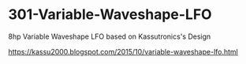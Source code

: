 # 301-Variable-Waveshape-LFO
8hp Variable Waveshape LFO based on Kassutronics's Design

https://kassu2000.blogspot.com/2015/10/variable-waveshape-lfo.html